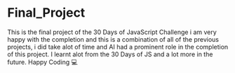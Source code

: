 # Final_Project
This is the final project of the 30 Days of JavaScript Challenge i am very happy with the completion and this is a combination of all of the previous projects, i did take alot 
of time and AI had a prominent role in the completion of this project. I learnt alot from the 30 Days of JS and a lot more in the future. Happy Coding 💻
